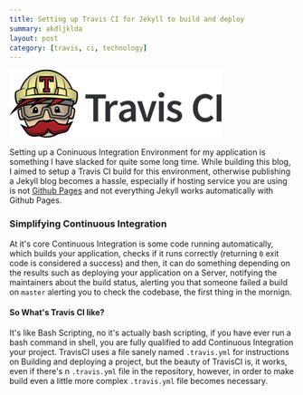 ```yaml
---
title: Setting up Travis CI for Jekyll to build and deploy
summary: akdljklda
layout: post
category: [travis, ci, technology]
---
```

[![TravisCI Mascot](/images/travis-mascot.png)](https://travis-ci.org)

Setting up a Coninuous Integration Environment for my application is something I have slacked for quite some
long time. While building this blog, I aimed to setup a Travis CI build for this environment, otherwise
publishing a Jekyll blog becomes a hassle, especially if hosting service you are using is not 
[Github Pages](https://pages.github.io) and not everything Jekyll works automatically with Github Pages.

### Simplifying Continuous Integration
At it's core Continuous Integration is some code running automatically, which builds your application, checks
if it runs correctly (returning `0` exit code is considered a success) and then, it can do something depending
on the results such as deploying your application on a Server, notifying the maintainers about the build
status, alerting you that someone failed a build on `master` alerting you to check the codebase, the first thing 
in the mornign.

#### So What's Travis CI like?
It's like Bash Scripting, no it's actually bash scripting, if you have ever run a bash command in shell, you
are fully qualified to add Continuous Integration your project. TravisCI uses a file sanely named
`.travis.yml` for instructions on Building and deploying a project, but the beauty of TravisCI is,
it works, even if there's n `.travis.yml` file in the repository, however, in order to make build 
even a little more complex `.travis.yml` file becomes necessary.